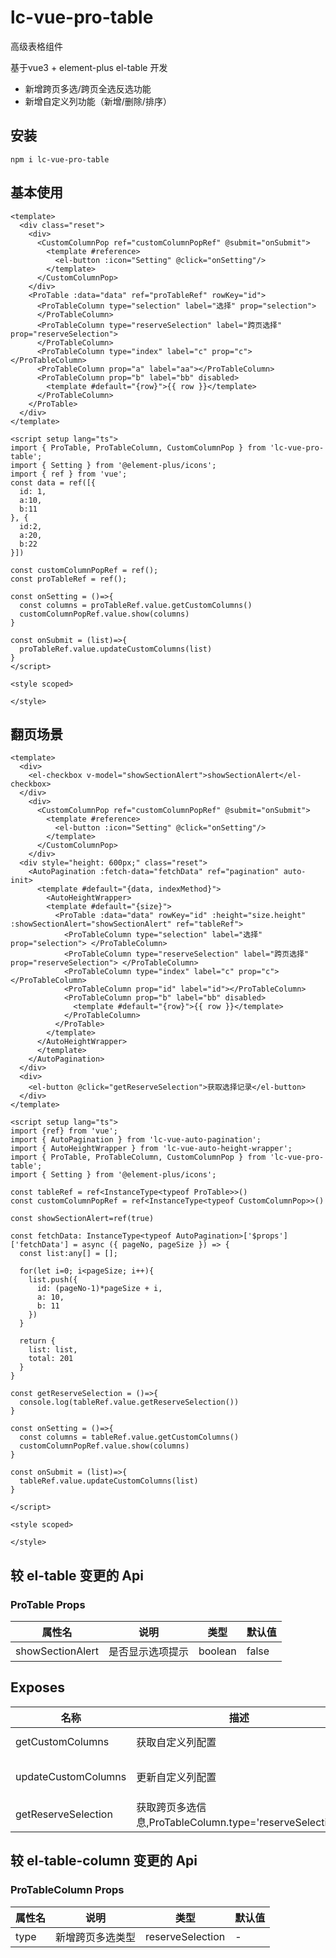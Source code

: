 # lc-vue-pro-table


高级表格组件

基于vue3 + element-plus el-table 开发

- 新增跨页多选/跨页全选反选功能
- 新增自定义列功能（新增/删除/排序）

## 安装

```
npm i lc-vue-pro-table
```

## 基本使用

<Base />

```vue
<template>
  <div class="reset">
    <div>
      <CustomColumnPop ref="customColumnPopRef" @submit="onSubmit">
        <template #reference>
          <el-button :icon="Setting" @click="onSetting"/>
        </template>
      </CustomColumnPop>
    </div>
    <ProTable :data="data" ref="proTableRef" rowKey="id">
      <ProTableColumn type="selection" label="选择" prop="selection">
      </ProTableColumn>
      <ProTableColumn type="reserveSelection" label="跨页选择" prop="reserveSelection">
      </ProTableColumn>
      <ProTableColumn type="index" label="c" prop="c"></ProTableColumn>
      <ProTableColumn prop="a" label="aa"></ProTableColumn>
      <ProTableColumn prop="b" label="bb" disabled>
        <template #default="{row}">{{ row }}</template>
      </ProTableColumn>
    </ProTable>
  </div>
</template>

<script setup lang="ts">
import { ProTable, ProTableColumn, CustomColumnPop } from 'lc-vue-pro-table';
import { Setting } from '@element-plus/icons';
import { ref } from 'vue';
const data = ref([{
  id: 1,
  a:10,
  b:11
}, {
  id:2,
  a:20,
  b:22
}])

const customColumnPopRef = ref();
const proTableRef = ref();

const onSetting = ()=>{
  const columns = proTableRef.value.getCustomColumns()
  customColumnPopRef.value.show(columns)
}

const onSubmit = (list)=>{
  proTableRef.value.updateCustomColumns(list)
}
</script>

<style scoped>

</style>
```

## 翻页场景

<WithPagination />

```vue
<template>
  <div>
    <el-checkbox v-model="showSectionAlert">showSectionAlert</el-checkbox>
  </div>
    <div>
      <CustomColumnPop ref="customColumnPopRef" @submit="onSubmit">
        <template #reference>
          <el-button :icon="Setting" @click="onSetting"/>
        </template>
      </CustomColumnPop>
    </div>
  <div style="height: 600px;" class="reset">
    <AutoPagination :fetch-data="fetchData" ref="pagination" auto-init>
      <template #default="{data, indexMethod}">
        <AutoHeightWrapper>
        <template #default="{size}">
          <ProTable :data="data" rowKey="id" :height="size.height" :showSectionAlert="showSectionAlert" ref="tableRef">
            <ProTableColumn type="selection" label="选择" prop="selection"> </ProTableColumn>
            <ProTableColumn type="reserveSelection" label="跨页选择" prop="reserveSelection"> </ProTableColumn>
            <ProTableColumn type="index" label="c" prop="c"></ProTableColumn>
            <ProTableColumn prop="id" label="id"></ProTableColumn>
            <ProTableColumn prop="b" label="bb" disabled>
              <template #default="{row}">{{ row }}</template>
            </ProTableColumn>
          </ProTable>
        </template>
      </AutoHeightWrapper>  
      </template>
    </AutoPagination>
  </div>
  <div>
    <el-button @click="getReserveSelection">获取选择记录</el-button>
  </div>
</template>

<script setup lang="ts">
import {ref} from 'vue';
import { AutoPagination } from 'lc-vue-auto-pagination';
import { AutoHeightWrapper } from 'lc-vue-auto-height-wrapper';
import { ProTable, ProTableColumn, CustomColumnPop } from 'lc-vue-pro-table';
import { Setting } from '@element-plus/icons';

const tableRef = ref<InstanceType<typeof ProTable>>()
const customColumnPopRef = ref<InstanceType<typeof CustomColumnPop>>()

const showSectionAlert=ref(true)

const fetchData: InstanceType<typeof AutoPagination>['$props']['fetchData'] = async ({ pageNo, pageSize }) => {
  const list:any[] = [];

  for(let i=0; i<pageSize; i++){
    list.push({
      id: (pageNo-1)*pageSize + i,
      a: 10,
      b: 11
    })
  }

  return {
    list: list,
    total: 201
  }
}

const getReserveSelection = ()=>{
  console.log(tableRef.value.getReserveSelection())
}

const onSetting = ()=>{
  const columns = tableRef.value.getCustomColumns()
  customColumnPopRef.value.show(columns)
}

const onSubmit = (list)=>{
  tableRef.value.updateCustomColumns(list)
}

</script>

<style scoped>

</style>
```

## 较 el-table 变更的 Api

### ProTable Props

| 属性名 | 说明 | 类型 | 默认值 |
| ---- | ---- | ---- | ---- |
| showSectionAlert | 是否显示选项提示 | boolean | false |

## Exposes

| 名称 | 描述 | 类型 |
| ---- | ---- | ---- |
| getCustomColumns | 获取自定义列配置 | () => CustomColumnConfig[] | 
| updateCustomColumns | 更新自定义列配置 | (customColumns: CustomColumnConfig[]) => void |
| getReserveSelection | 获取跨页多选信息,ProTableColumn.type='reserveSelection' | () => \{ rows: any[]; type: "reverse" | "positive"; \} |

## 较 el-table-column 变更的 Api

### ProTableColumn Props

| 属性名 | 说明 | 类型 | 默认值 |
| ---- | ---- | ---- | ---- |
| type | 新增跨页多选类型 | reserveSelection | - |